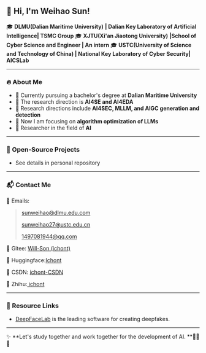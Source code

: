 ## 👋 Hi, I'm Weihao Sun!  

🎓 **DLMU(Dalian Maritime University)** **| Dalian Key Laboratory of Artificial Intelligence| TSMC Group**
🎓 **XJTU(Xi'an Jiaotong University)** **|School of  Cyber Science and Engineer | An intern**
🎓 **USTC(University of Science and Technology of China) | National Key Laboratory of Cyber Security| AICSLab**

---

### 🔥 About Me  
- 📍 Currently pursuing a bachelor's degree at **Dalian Maritime University**
- 🚀 The research direction is **AI4SE and AI4EDA**
- 🚀 Research directions include **AI4SEC, MLLM, and AIGC generation and detection**
- 🚀 Now I am focusing on **algorithm optimization of LLMs**
- 🌱 Researcher in the field of **AI**

---

### 🔧 Open-Source Projects  
- See details in personal repository

---

### 📬 Contact Me
📧 Emails:

>sunweihao@dlmu.edu.com  
>
>sunweihao27@ustc.edu.cn
>
>1497081944@qq.com

🔗 Gitee: [Will-Son (ichont)](https://gitee.com/ichont)

🔗 Huggingface:[Ichont ](https://huggingface.co/Ichont)

🔗 CSDN: [ichont-CSDN](https://blog.csdn.net/ichont?type=edu)

🔗 Zhihu:[ ichont](https://www.zhihu.com/people/ichont)

---

### 🔗  Resource Links

- [DeepFaceLab](https://github.com/iperov/DeepFaceLab) is the leading software for creating deepfakes.

---

✨ **Let's study together and work together for the development of AI. **🚀🚀🚀
